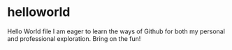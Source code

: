 # helloworld
Hello World file
I am eager to learn the ways of Github for both my personal and professional exploration.
Bring on the fun!
